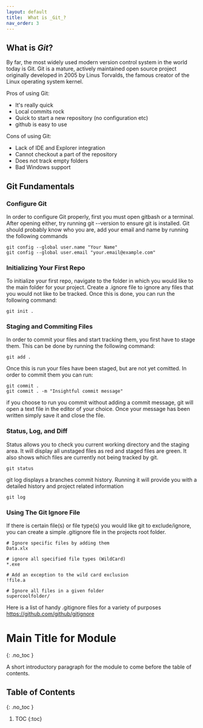 ```yaml
---
layout: default
title:  What is _Git_?
nav_order: 3
---
```


## What is _Git_?

By far, the most widely used modern version control system in the world today is Git. Git is a mature, actively maintained open source project originally developed in 2005 by Linus Torvalds, the famous creator of the Linux operating system kernel.

Pros of using Git:
 - It's really quick
 - Local commits rock
 - Quick to start a new repository (no configuration etc)
 - github is easy to use

Cons of using Git:
 - Lack of IDE and Explorer integration
 - Cannot checkout a part of the repository
 - Does not track empty folders
 - Bad Windows support

## Git Fundamentals
### Configure Git
In order to configure Git properly, first you must open gitbash or a terminal. After opening either, try running git --version to ensure git is installed.
Git should probably know who you are, add your email and name by running the following commands
```
git config --global user.name "Your Name"
git config --global user.email "your.email@example.com"
```
### Initializing Your First Repo
To initialize your first repo, navigate to the folder in which you would like to the main folder for your project. Create a .ignore file to ignore any files that you would not like to be tracked. Once this is done, you can run the following command:
```
git init .
```

### Staging and Commiting Files
In order to commit your files and start tracking them, you first have to stage them. This can be done by running the following command:
```
git add . 
```
Once this is run your files have been staged, but are not yet comitted. In order to commit them you can run:
```
git commit .
git commit . -m "Insightful commit message"
```
if you choose to run you commit without adding a commit message, git will open a text file in the editor of your choice. Once your message has been written simply save it and close the file.

### Status, Log, and Diff
Status allows you to check you current working directory and the staging area. It will display all unstaged files as red and staged files are green. It also shows which files are currently not being tracked by git.
```
git status
```
git log displays a branches commit history. Running it will provide you with a detailed history and project related information
```
git log
```

### Using The Git Ignore File
If there is certain file(s) or file type(s) you would like git to exclude/ignore, you can create a simple .gitignore file in the projects root folder.
```
# Ignore specific files by adding them
Data.xlx

# ignore all specified file types (WildCard)
*.exe

# Add an exception to the wild card exclusion
!file.a

# Ignore all files in a given folder
supercoolfolder/
```
Here is a list of handy .gitignore files for a variety of purposes
https://github.com/github/gitignore



<!-- prettier-ignore-start -->
# Main Title for Module 
{: .no_toc }

A short introductory paragraph for the module to come before the table of contents.

## Table of Contents
{: .no_toc }

1. TOC
{:toc}

<!-- prettier-ignore-end -->